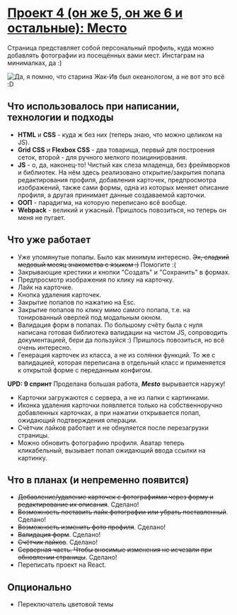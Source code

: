 # [Проект 4 (он же 5, он же 6 и остальные): Место](https://hyardlung.github.io/mesto/)
Страница представляет собой персональный профиль, куда можно добавлять фотографии из посещённых вами мест. Инстаграм на минималках, да :)

![Да, я помню, что старина Жак-Ив был океанологом, а не вот это всё :D](https://i.imgur.com/24TqfKB.png)

## Что использовалось при написании, технологии и подходы

* **HTML** и **CSS** - куда ж без них (теперь знаю, что можно целиком на JS).
* **Grid CSS** и **Flexbox CSS** - два товарища, первый для построения сеток, второй - для ручного мелкого позицинирования.
* **JS** - о, да, наконец-то! Чистый как слеза младенца, без фреймворков и библиотек. На нём здесь реализовано открытие/закрытия попапа редактирования профиля, добавления карточек, предпросмотра изображений, также сами формы, одна из которых меняет описание профиля, а другая принимает данные создаваемой карточки.
* **ООП** - парадигма, на которую переписано всё вообще.
* **Webpack** - великий и ужасный. Пришлось повозиться, но теперь он меня не пугает.


## Что уже работает
* Уже упомянутые попапы. Было как минимум интересно. ~~Эх, сладкий медовый месяц знакомства с языком :)~~ Помогите :(
* Закрывающие крестики и кнопки "Создать" и "Сохранить" в формах.
* Предпросмотр изображения по клику на карточку.
* Лайк на карточке.
* Кнопка удаления карточек.
* Закрытие попапов по нажатию на Esc.
* Закрытие попапов по клику мимо самого попапа, т.е. на тонированный оверлей под модальным окном.
* Валидация форм в попапах. По большому счёту была с нуля написана готовая библиотека валидации на чистом JS, сопроводить документацией, бери да пользуйся :) Пришлось повозиться, но всё очень интересно.
* Генерация карточек из класса, а не из солянки функций. То же с валидацией, которая переписана в отдельный класс и применяется к открытой форме с переданным конфигом.

**UPD: 9 спринт**
Проделана большая работа, ***Mesto*** вырывается наружу!
* Карточки загружаются с сервера, а не из папки с картинками.
* Иконка удаления карточки появляется только на собственноручно добавленных карточках, а при нажатии открывается попап, ожидающий подтверждения операции.
* Счётчик лайков работает и не обнуляется после перезагрузки страницы.
* Можно обновить фотографию профиля. Аватар теперь кликабельный, вызывает попап ожидающий ввода ссылки на картинку.

## Что в планах (и непременно появится)
* ~~Добавление/удаление карточек с фотографиями через форму и редактирование их описания~~. Сделано!
* ~~Возможность поставить лайк фотографии или убрать поставленный~~. Сделано!
* ~~Возможность изменить фото профиля~~. Сделано!
* ~~Валидация форм~~. Сделано!
* ~~Счётчик лайков~~. Сделано!
* ~~Серверная часть. Чтобы вносимые изменения не исчезали при обновлении страницы~~. Сделано!
* Переписать проект на React.

## Опционально
* Переключатель цветовой темы
